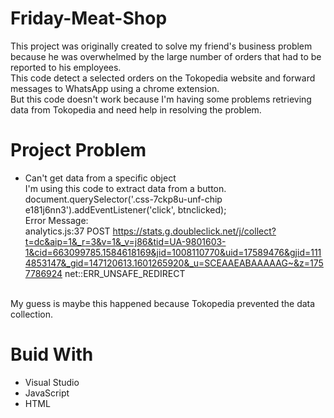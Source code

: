 # Friday-Meat-Shop
This project was originally created to solve my friend's business problem because he was overwhelmed by the large number of orders that had to be reported to his employees.<br>
This code detect a selected orders on the Tokopedia website and forward messages to WhatsApp using a chrome extension.<br>
But this code doesn't work because I'm having some problems retrieving data from Tokopedia and need help in resolving the problem.
# Project Problem
* Can't get data from a specific object<br>
I'm using this code to extract data from a button.<br>
document.querySelector('.css-7ckp8u-unf-chip e181j6nn3').addEventListener('click', btnclicked); <br>
Error Message: <br>
analytics.js:37 POST https://stats.g.doubleclick.net/j/collect?t=dc&aip=1&_r=3&v=1&_v=j86&tid=UA-9801603-1&cid=663099785.1584618169&jid=1008110770&uid=17589476&gjid=1114853147&_gid=147120613.1601265920&_u=SCEAAEABAAAAAG~&z=1757786924 net::ERR_UNSAFE_REDIRECT
<br>
My guess is maybe this happened because Tokopedia prevented the data collection.<br>

# Buid With
* Visual Studio
* JavaScript
* HTML
